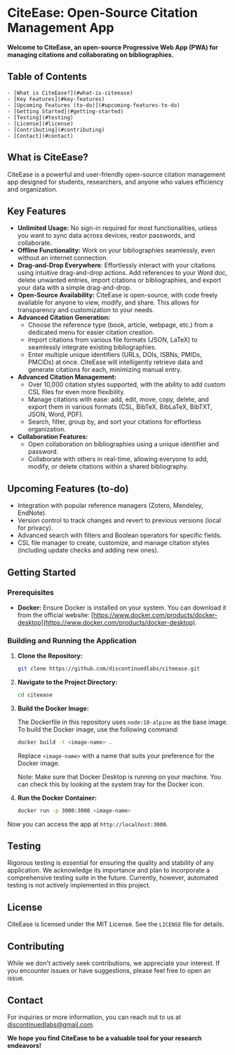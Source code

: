# CiteEase: Open-Source Citation Management App

**Welcome to CiteEase, an open-source Progressive Web App (PWA) for managing citations and collaborating on bibliographies.**

## Table of Contents

    - [What is CiteEase?](#what-is-citeease)
    - [Key Features](#key-features)
    - [Upcoming Features (to-do)](#upcoming-features-to-do)
    - [Getting Started](#getting-started)
    - [Testing](#testing)
    - [License](#license)
    - [Contributing](#contributing)
    - [Contact](#contact)

## What is CiteEase?

CiteEase is a powerful and user-friendly open-source citation management app designed for students, researchers, and anyone who values efficiency and organization.

## Key Features

-   **Unlimited Usage:** No sign-in required for most functionalities, unless you want to sync data across devices, restor passwords, and collaborate.
-   **Offline Functionality:** Work on your bibliographies seamlessly, even without an internet connection.
-   **Drag-and-Drop Everywhere**: Effortlessly interact with your citations using intuitive drag-and-drop actions. Add references to your Word doc, delete unwanted entries, import citations or bibliographies, and export your data with a simple drag-and-drop.
-   **Open-Source Availability:** CiteEase is open-source, with code freely available for anyone to view, modify, and share. This allows for transparency and customization to your needs.
-   **Advanced Citation Generation:**
    -   Choose the reference type (book, article, webpage, etc.) from a dedicated menu for easier citation creation.
    -   Import citations from various file formats (JSON, LaTeX) to seamlessly integrate existing bibliographies.
    -   Enter multiple unique identifiers (URLs, DOIs, ISBNs, PMIDs, PMCIDs) at once. CiteEase will intelligently retrieve data and generate citations for each, minimizing manual entry.
-   **Advanced Citation Management:**
    -   Over 10,000 citation styles supported, with the ability to add custom CSL files for even more flexibility.
    -   Manage citations with ease: add, edit, move, copy, delete, and export them in various formats (CSL, BibTeX, BibLaTeX, BibTXT, JSON, Word, PDF).
    -   Search, filter, group by, and sort your citations for effortless organization.
-   **Collaboration Features:**
    -   Open collaboration on bibliographies using a unique identifier and password.
    -   Collaborate with others in real-time, allowing everyone to add, modify, or delete citations within a shared bibliography.

## Upcoming Features (to-do)

-   Integration with popular reference managers (Zotero, Mendeley, EndNote).
-   Version control to track changes and revert to previous versions (local for privacy).
-   Advanced search with filters and Boolean operators for specific fields.
-   CSL file manager to create, customize, and manage citation styles (including update checks and adding new ones).

## Getting Started

### Prerequisites

-   **Docker:** Ensure Docker is installed on your system. You can download it from the official website: [https://www.docker.com/products/docker-desktop](https://www.docker.com/products/docker-desktop).

### Building and Running the Application

1. **Clone the Repository:**

    ```bash
    git clone https://github.com/discontinuedlabs/citeease.git
    ```

2. **Navigate to the Project Directory:**

    ```bash
    cd citeease
    ```

3. **Build the Docker Image:**

    The Dockerfile in this repository uses `node:18-alpine` as the base image. To build the Docker image, use the following command:

    ```bash
    docker build -t <image-name> .
    ```

    Replace `<image-name>` with a name that suits your preference for the Docker image.

    Note: Make sure that Docker Desktop is running on your machine. You can check this by looking at the system tray for the Docker icon.

4. **Run the Docker Container:**

    ```bash
    docker run -p 3000:3000 <image-name>
    ```

Now you can access the app at `http://localhost:3000`.

## Testing

Rigorous testing is essential for ensuring the quality and stability of any application. We acknowledge its importance and plan to incorporate a comprehensive testing suite in the future. Currently, however, automated testing is not actively implemented in this project.

## License

CiteEase is licensed under the MIT License. See the `LICENSE` file for details.

## Contributing

While we don't actively seek contributions, we appreciate your interest. If you encounter issues or have suggestions, please feel free to open an issue.

## Contact

For inquiries or more information, you can reach out to us at [discontinuedlabs@gmail.com](mailto:discontinuedlabs@gmail.com).

**We hope you find CiteEase to be a valuable tool for your research endeavors!**
